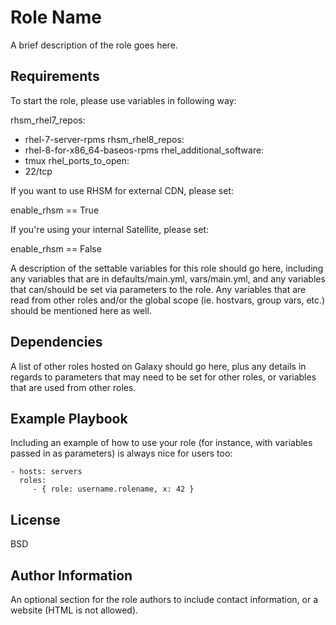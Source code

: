 Role Name
=========

A brief description of the role goes here.

Requirements
------------

To start the role, please use variables in following way:

rhsm_rhel7_repos:
  - rhel-7-server-rpms
rhsm_rhel8_repos:
  - rhel-8-for-x86_64-baseos-rpms
rhel_additional_software:
  - tmux
rhel_ports_to_open:
  - 22/tcp


If you want to use RHSM for external CDN, please set:

enable_rhsm == True

If you're using your internal Satellite, please set:

enable_rhsm == False


A description of the settable variables for this role should go here, including any variables that are in defaults/main.yml, vars/main.yml, and any variables that can/should be set via parameters to the role. Any variables that are read from other roles and/or the global scope (ie. hostvars, group vars, etc.) should be mentioned here as well.

Dependencies
------------

A list of other roles hosted on Galaxy should go here, plus any details in regards to parameters that may need to be set for other roles, or variables that are used from other roles.

Example Playbook
----------------

Including an example of how to use your role (for instance, with variables passed in as parameters) is always nice for users too:

    - hosts: servers
      roles:
         - { role: username.rolename, x: 42 }

License
-------

BSD

Author Information
------------------

An optional section for the role authors to include contact information, or a website (HTML is not allowed).
